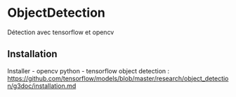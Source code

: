 # ObjectDetection

Détection avec tensorflow et opencv

## Installation

Installer 
    - opencv python
    - tensorflow object detection : https://github.com/tensorflow/models/blob/master/research/object_detection/g3doc/installation.md



